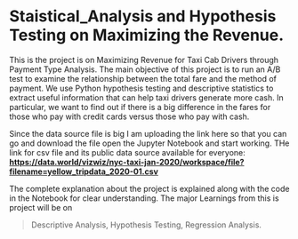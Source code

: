 # Staistical_Analysis and Hypothesis Testing on Maximizing the Revenue.

This is the project is on Maximizing Revenue for Taxi Cab Drivers through Payment Type Analysis.
The main objective of this project is  to run an A/B test to examine the relationship between the total fare and the method of payment. We use Python hypothesis testing and descriptive statistics to extract useful information that can help taxi drivers generate more cash. In particular, we want to find out if there is a big difference in the fares for those who pay with credit cards versus those who pay with cash.

Since the data source file is big I am uploading the link here so that you can go and download the file open the Jupyter Notebook and start working.
THe link for csv file and its public data source available for everyone:
**https://data.world/vizwiz/nyc-taxi-jan-2020/workspace/file?filename=yellow_tripdata_2020-01.csv**

The complete explanation about the project is explained along with the code in the Notebook for clear understanding.
The major Learnings from this is project will be on 
>Descriptive Analysis,
>Hypothesis Testing,
>Regression Analysis.
